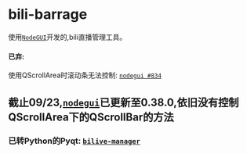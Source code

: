 # bili-barrage
使用[`NodeGUI`](https://github.com/nodegui/nodegui)开发的,bili直播管理工具。

#### 已弃:

使用QScrollArea时滚动条无法控制: [`nodegui #834`](https://github.com/nodegui/nodegui/issues/834)

## 截止09/23,[`nodegui`](https://github.com/nodegui/nodegui)已更新至0.38.0,依旧没有控制QScrollArea下的QScrollBar的方法

### 已转Python的Pyqt: [`bilive-manager`](https://github.com/vinoxm/bilive-manager)
